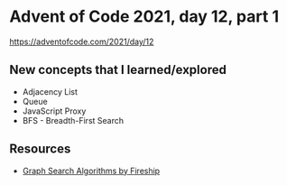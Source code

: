 # Advent of Code 2021, day 12, part 1

https://adventofcode.com/2021/day/12

## New concepts that I learned/explored

- Adjacency List
- Queue
- JavaScript Proxy
- BFS - Breadth-First Search

## Resources

- [Graph Search Algorithms by Fireship](https://www.youtube.com/watch?v=cWNEl4HE2OE)
